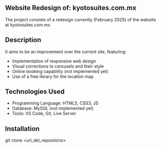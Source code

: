 ## Website Redesign of: kyotosuites.com.mx
The project consists of a redesign currently (February 2025) of the website at kyotosuites.com.mx

## Description
It aims to be an improvement over the current site, featuring:

- Implementation of responsive web design
- Visual corrections to carousels and their style
- Online booking capability (not implemented yet)
- Use of a free library for the location map

## Technologies Used
* Programming Language: HTML5, CSS3, JS
* Database: MySQL (not implemented yet)
* Tools: VS Code, Git, Live Server

## Installation
git clone <url_del_repositorio>
